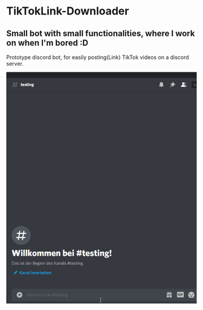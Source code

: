 # TikTokLink-Downloader

## Small bot with small functionalities, where I work on when I'm bored :D

Prototype discord bot, for easily posting(Link) TikTok videos on a discord server.

![](showcase.gif)
